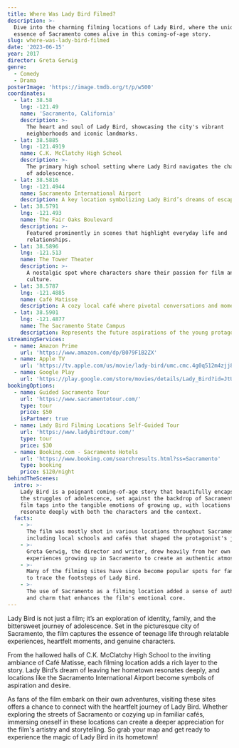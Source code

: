 ```yaml
---
title: Where Was Lady Bird Filmed?
description: >-
  Dive into the charming filming locations of Lady Bird, where the unique
  essence of Sacramento comes alive in this coming-of-age story.
slug: where-was-lady-bird-filmed
date: '2023-06-15'
year: 2017
director: Greta Gerwig
genre:
  - Comedy
  - Drama
posterImage: 'https://image.tmdb.org/t/p/w500'
coordinates:
  - lat: 38.58
    lng: -121.49
    name: 'Sacramento, California'
    description: >-
      The heart and soul of Lady Bird, showcasing the city's vibrant
      neighborhoods and iconic landmarks.
  - lat: 38.5885
    lng: -121.4919
    name: C.K. McClatchy High School
    description: >-
      The primary high school setting where Lady Bird navigates the challenges
      of adolescence.
  - lat: 38.5816
    lng: -121.4944
    name: Sacramento International Airport
    description: A key location symbolizing Lady Bird’s dreams of escape to a bigger world.
  - lat: 38.5791
    lng: -121.493
    name: The Fair Oaks Boulevard
    description: >-
      Featured prominently in scenes that highlight everyday life and
      relationships.
  - lat: 38.5896
    lng: -121.513
    name: The Tower Theater
    description: >-
      A nostalgic spot where characters share their passion for film and
      culture.
  - lat: 38.5787
    lng: -121.4885
    name: Café Matisse
    description: A cozy local café where pivotal conversations and moments unfold.
  - lat: 38.5901
    lng: -121.4877
    name: The Sacramento State Campus
    description: Represents the future aspirations of the young protagonist.
streamingServices:
  - name: Amazon Prime
    url: 'https://www.amazon.com/dp/B079F1B2ZX'
  - name: Apple TV
    url: 'https://tv.apple.com/us/movie/lady-bird/umc.cmc.4g0q512m4zjj87ga0abckg4kr'
  - name: Google Play
    url: 'https://play.google.com/store/movies/details/Lady_Bird?id=JtUiddG9amI.P'
bookingOptions:
  - name: Guided Sacramento Tour
    url: 'https://www.sacramentotour.com/'
    type: tour
    price: $50
    isPartner: true
  - name: Lady Bird Filming Locations Self-Guided Tour
    url: 'https://www.ladybirdtour.com/'
    type: tour
    price: $30
  - name: Booking.com - Sacramento Hotels
    url: 'https://www.booking.com/searchresults.html?ss=Sacramento'
    type: booking
    price: $120/night
behindTheScenes:
  intro: >-
    Lady Bird is a poignant coming-of-age story that beautifully encapsulates
    the struggles of adolescence, set against the backdrop of Sacramento. The
    film taps into the tangible emotions of growing up, with locations that
    resonate deeply with both the characters and the context.
  facts:
    - >-
      The film was mostly shot in various locations throughout Sacramento,
      including local schools and cafés that shaped the protagonist's journey.
    - >-
      Greta Gerwig, the director and writer, drew heavily from her own
      experiences growing up in Sacramento to create an authentic atmosphere.
    - >-
      Many of the filming sites have since become popular spots for fans eager
      to trace the footsteps of Lady Bird.
    - >-
      The use of Sacramento as a filming location added a sense of authenticity
      and charm that enhances the film's emotional core.
---
```


<LadyBirdGuide />

Lady Bird is not just a film; it’s an exploration of identity, family, and the bittersweet journey of adolescence. Set in the picturesque city of Sacramento, the film captures the essence of teenage life through relatable experiences, heartfelt moments, and genuine characters.

From the hallowed halls of C.K. McClatchy High School to the inviting ambiance of Café Matisse, each filming location adds a rich layer to the story. Lady Bird’s dream of leaving her hometown resonates deeply, and locations like the Sacramento International Airport become symbols of aspiration and desire.

As fans of the film embark on their own adventures, visiting these sites offers a chance to connect with the heartfelt journey of Lady Bird. Whether exploring the streets of Sacramento or cozying up in familiar cafés, immersing oneself in these locations can create a deeper appreciation for the film's artistry and storytelling. So grab your map and get ready to experience the magic of Lady Bird in its hometown!
